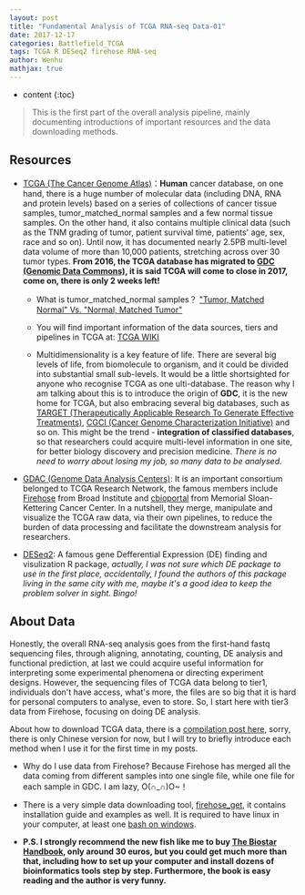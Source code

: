 ```yaml
---
layout: post
title: "Fundamental Analysis of TCGA RNA-seq Data-01"
date: 2017-12-17
categories: Battlefield_TCGA
tags: TCGA R DESeq2 firehose RNA-seq
author: Wenhu
mathjax: true
---
```


* content
{:toc}

> This is the first part of the overall analysis pipeline, mainly documenting introductions of important resources and the data downloading methods.

## Resources

* [TCGA (The Cancer Genome Atlas)](https://cancergenome.nih.gov/)：**Human** cancer database, on one hand, there is a huge number of molecular data (including DNA, RNA and protein levels) based on a series of collections of cancer tissue samples, tumor_matched_normal samples and a few normal tissue samples. On the other hand, it also contains multiple clinical data (such as the TNM grading of tumor, patient survival time, patients' age, sex, race and so on). Until now, it has documented nearly 2.5PB multi-level data volume of more than 10,000 patients, stretching across over 30 tumor types. **From 2016, the TCGA database has migrated to [GDC (Genomic Data Commons)](https://gdc.cancer.gov/), it is said TCGA will come to close in 2017, come on, there is only 2 weeks left!**




    + What is tumor_matched_normal samples？ ["Tumor, Matched Normal" Vs. "Normal, Matched Tumor"](https://www.biostars.org/p/86929/)
    
    + You will find important information of the data sources, tiers and pipelines in TCGA at: [TCGA WIKI](https://wiki.nci.nih.gov/display/TCGA/TCGA+Wiki+Home)
    
    + Multidimensionality is a key feature of life. There are several big levels of life, from biomolecule to organism, and it could be divided into substantial small sub-levels. It would be a little shortsighted for anyone who recognise TCGA as one ulti-database. The reason why I am talking about this is to introduce the origin of **GDC**, it is the new home for TCGA, but also embracing several big databases, such as [TARGET (Therapeutically Applicable Research To Generate Effective Treatments)](https://ocg.cancer.gov/programs/target), [CGCI (Cancer Genome Characterization Initiative)](https://ocg.cancer.gov/programs/cgci) and so on. This might be the trend - **integration of classified databases**, so that researchers could acquire multi-level information in one site, for better biology discovery and precision medicine. *There is no need to worry about losing my job, so many data to be analysed.*
    
* [GDAC (Genome Data Analysis Centers)](https://cancergenome.nih.gov/abouttcga/overview/howitworks/dataanalysiscenters): It is an important consortium belonged to TCGA Research Network, the famous members include [Firehose](http://firebrowse.org/) from Broad Institute and [cbioportal](http://www.cbioportal.org/) from Memorial Sloan-Kettering Cancer Center. In a nutshell, they merge, manipulate and visualize the TCGA raw data, via their own pipelines, to reduce the burden of data processing and facilitate the downstream analysis for researchers.

* [DESeq2](https://bioconductor.org/packages/release/bioc/html/DESeq2.html): A famous gene Defferential Expression (DE) finding and visulization R package, *actually, I was not sure which DE package to use in the first place, accidentally, I found the authors of this package living in the same city with me, maybe it's a good idea to keep the problem solver in sight. Bingo!*

## About Data

Honestly, the overall RNA-seq analysis goes from the first-hand fastq sequencing files, through aligning, annotating, counting, DE analysis and functional prediction, at last we could acquire useful information for interpreting some experimental phenomena or directing experiment designs. However, the sequencing files of TCGA data belong to tier1, individuals don't have access, what's more, the files are so big that it is hard for personal computers to analyse, even to store. So, I start here with tier3 data from Firehose, focusing on doing DE analysis.

About how to download TCGA data, there is a [compilation post here](http://www.biotrainee.com:8080/forum.php?mod=viewthread&tid=1696#lastpost), sorry, there is only Chinese version for now, but I will try to briefly introduce each method when I use it for the first time in my posts.

* Why do I use data from Firehose? Because Firehose has merged all the data coming from different samples into one single file, while one file for each sample in GDC. I am lazy, O(∩_∩)O~！

* There is a very simple data downloading tool, [firehose_get](https://confluence.broadinstitute.org/display/GDAC/Download), it contains installation guide and examples as well. It is required to have linux in your computer, at least one [bash on windows](https://docs.microsoft.com/en-us/windows/wsl/about).

* **P.S. I strongly recommend the new fish like me to buy [The Biostar Handbook](https://www.biostarhandbook.com/), only around 30 euros, but you could get much more than that, including how to set up your computer and install dozens of bioinformatics tools step by step. Furthermore, the book is easy reading and the author is very funny.**
